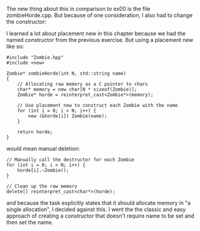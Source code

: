 The new thing about this in comparison to ex00 is the file zombieHorde.cpp.
But because of one consideration, I also had to change the constructor:

I learned a lot about placement new in this chapter because we had the named constructor from the previous exercise.
But using a placement new like so:

``` 
#include "Zombie.hpp"
#include <new>

Zombie* zombieHorde(int N, std::string name)
{
    // Allocating raw memory as a C pointer to chars
    char* memory = new char[N * sizeof(Zombie)];
    Zombie* horde = reinterpret_cast<Zombie*>(memory);
    
    // Use placement new to construct each Zombie with the name
    for (int i = 0; i < N; i++) {
        new (&horde[i]) Zombie(name);
    }
    
    return horde;
}
```

would mean manual deletion:

    // Manually call the destructor for each Zombie
    for (int i = 0; i < N; i++) {
        horde[i].~Zombie();
    }
    
    // Clean up the raw memory
    delete[] reinterpret_cast<char*>(horde);

and because the task explicitly states that it should allocate memory in "a single allocation", I decided against this.
I went the the classic and easy approach of creating a constructor that doesn't require name to be set
and then set the name.
